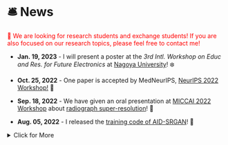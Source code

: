 # 🛎 News

 <font color=Red>📣 We are looking for research students and exchange students! If you are also focused on our research topics, please feel free to contact me!</font>
- **Jan. 19, 2023** - I will present a poster at the *3rd Intl. Workshop on Educ and Res. for Future Electronics* at [Nagoya University](https://en.nagoya-u.ac.jp/)! ❄️
 
- **Oct. 25, 2022** - One paper is accepted by MedNeurIPS, [NeurIPS 2022 Workshop!](https://sites.google.com/view/med-neurips-2022/home) 🔬

- **Sep. 18, 2022** - We have given an oral presentation at [MICCAI 2022 Workshop](https://sites.google.com/view/mlmi2022/program-and-registration?authuser=0) about [radiograph super-resolution](https://arxiv.org/abs/2208.03008)! 📃

- **Aug. 05, 2022** - I released the [training code of AID-SRGAN](https://github.com/yongsongH/AIDSRGAN-MICCAI2022)! 💎



<details>
<summary>Click for More</summary>
<ul>
 
 <li> 
 <i><strong>2022.08.01</strong></i>: Our paper accepted for publication in the <a href="https://conferences.miccai.org/2022/en/" target=" _blank"> MICCAI 2022 Workshop</a>!  🎉 
</li>
 
 <li> 
 <i><strong>2021.11.10</strong></i>: We have given an oral presentation at <a href="https://www.pricai.org/2021/program/program" target=" _blank">PRICAI 2021</a> about <a href="https://link.springer.com/chapter/10.1007/978-3-030-89363-7_35" target=" _blank">infrared images super-resolution </a>! ⚡ 
</li>

</ul>
</details>
